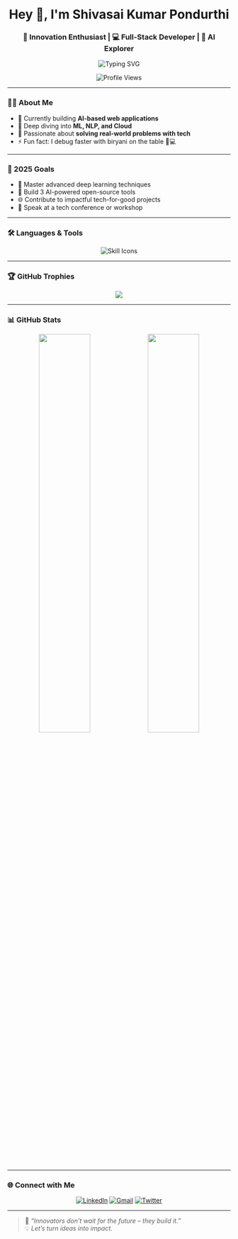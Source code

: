 <!-- Profile README -->

<h1 align="center">Hey 👋, I'm Shivasai Kumar Pondurthi</h1>
<h3 align="center">🚀 Innovation Enthusiast | 💻 Full-Stack Developer | 🤖 AI Explorer</h3>

<p align="center">
  <img src="https://readme-typing-svg.demolab.com?font=Fira+Code&size=22&pause=1000&color=58A6FF&width=435&lines=Innovate.+Build.+Repeat.;Full+Stack+Dev+%7C+AI+Builder;Tech+that+matters+%F0%9F%9A%80" alt="Typing SVG" />
</p>

<p align="center">
  <img src="https://komarev.com/ghpvc/?username=yourusername&style=flat-circle&color=blue" alt="Profile Views" />
</p>

---

### 👨‍💻 About Me

- 🔭 Currently building **AI-based web applications**
- 🌱 Deep diving into **ML, NLP, and Cloud**
- 🧠 Passionate about **solving real-world problems with tech**
- ⚡ Fun fact: I debug faster with biryani on the table 🍛💻

---

### 🎯 2025 Goals
- 🧠 Master advanced deep learning techniques  
- 🧪 Build 3 AI-powered open-source tools  
- 🌐 Contribute to impactful tech-for-good projects  
- 🎤 Speak at a tech conference or workshop  

---

### 🛠️ Languages & Tools

<p align="center">
  <img src="https://skillicons.dev/icons?i=html,css,js,ts,react,nodejs,tailwind,mongodb,mysql,python,git,vscode&perline=6" alt="Skill Icons" />
</p>

---

### 🏆 GitHub Trophies

<p align="center">
  <img src="https://github-profile-trophy.vercel.app/?username=yourusername&theme=tokyonight&margin-w=10&no-frame=true" />
</p>

---

### 📊 GitHub Stats

<p align="center">
  <img src="https://github-readme-stats.vercel.app/api?username=yourusername&show_icons=true&theme=radical" width="48%" />
  <img src="https://github-readme-streak-stats.herokuapp.com/?user=yourusername&theme=radical" width="48%" />
</p>

---

### 🌐 Connect with Me

<p align="center">
  <a href="https://linkedin.com/in/yourprofile" target="_blank"><img alt="LinkedIn" src="https://img.shields.io/badge/LinkedIn-0077B5?logo=linkedin&logoColor=white&style=for-the-badge"/></a>
  <a href="mailto:youremail@example.com"><img alt="Gmail" src="https://img.shields.io/badge/Gmail-D14836?logo=gmail&logoColor=white&style=for-the-badge"/></a>
  <a href="https://twitter.com/yourprofile" target="_blank"><img alt="Twitter" src="https://img.shields.io/badge/Twitter-1DA1F2?logo=twitter&logoColor=white&style=for-the-badge"/></a>
</p>

---

> 🧠 *“Innovators don’t wait for the future – they build it.”*  
> 💡 *Let’s turn ideas into impact.*

